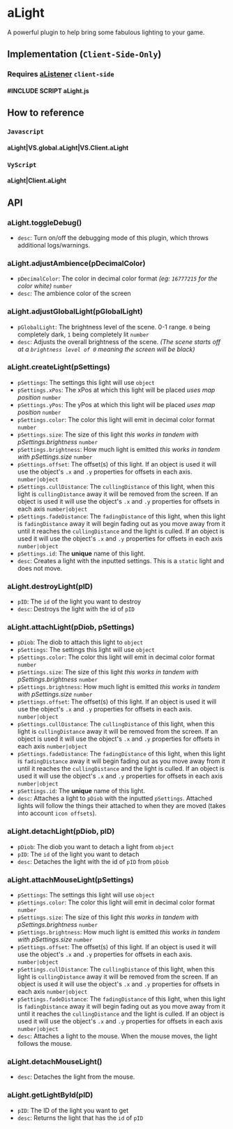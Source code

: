 # aLight  
A powerful plugin to help bring some fabulous lighting to your game.

## Implementation (`Client-Side-Only`)
### Requires [aListener](https://github.com/EvitcaStudio/aListener)  `client-side`  
#### #INCLUDE SCRIPT aLight.js  

## How to reference  
### `Javascript`
#### aLight|VS.global.aLight|VS.Client.aLight  
  
### `VyScript`  
#### aLight|Client.aLight

## API   

###  aLight.toggleDebug()
   - `desc`: Turn on/off the debugging mode of this plugin, which throws additional logs/warnings.   

###  aLight.adjustAmbience(pDecimalColor)   
   - `pDecimalColor`: The color in decimal color format  *(eg: `16777215` for the color white)*  `number`  
   - `desc`: The ambience color of the screen  

###  aLight.adjustGlobalLight(pGlobalLight)  
   - `pGlobalLight`: The brightness level of the scene. 0-1 range.  `0` being completely dark, `1` being completely lit  `number`  
   - `desc`: Adjusts the overall brightness of the scene. *(The scene starts off at a `brightness level of 0` meaning the screen will be black)*     

###  aLight.createLight(pSettings)
   - `pSettings`: The settings this light will use  `object`  
   - `pSettings.xPos`: The xPos at which this light will be placed *uses map position*  `number`  
   - `pSettings.yPos`: The yPos at which this light will be placed *uses map position*  `number`  
   - `pSettings.color`: The color this light will emit in decimal color format  `number`  
   - `pSettings.size`: The size of this light *this works in tandem with pSettings.brightness*  `number`  
   - `pSettings.brightness`: How much light is emitted *this works in tandem with pSettings.size*   `number`  
   - `pSettings.offset`: The offset(s) of this light. If an object is used it will use the object's `.x` and `.y` properties for offsets in each axis. `number|object`      
   - `pSettings.cullDistance`: The `cullingDistance` of this light, when this light is `cullingDistance` away it will be removed from the screen. If an object is used it will use the object's `.x` and `.y` properties for offsets in each axis `number|object`  
   - `pSettings.fadeDistance`: The `fadingDistance` of this light, when this light is `fadingDistance` away it will begin fading out as you move away from it until it reaches the `cullingDistance` and the light is culled. If an object is used it will use the object's `.x` and `.y` properties for offsets in each axis `number|object`     
   - `pSettings.id`: The **unique** name of this light.  
   - `desc`: Creates a light with the inputted settings. This is a `static` light and does not move.

###  aLight.destroyLight(pID)  
   - `pID`: The `id` of the light you want to destroy  
   - `desc`: Destroys the light with the id of `pID`    

###  aLight.attachLight(pDiob, pSettings)  
   - `pDiob`: The diob to attach this light to  `object`
   - `pSettings`: The settings this light will use  `object`  
   - `pSettings.color`: The color this light will emit in decimal color format  `number`  
   - `pSettings.size`: The size of this light *this works in tandem with pSettings.brightness*  `number`  
   - `pSettings.brightness`: How much light is emitted *this works in tandem with pSettings.size*   `number`  
   - `pSettings.offset`: The offset(s) of this light. If an object is used it will use the object's `.x` and `.y` properties for offsets in each axis. `number|object`      
   - `pSettings.cullDistance`: The `cullingDistance` of this light, when this light is `cullingDistance` away it will be removed from the screen. If an object is used it will use the object's `.x` and `.y` properties for offsets in each axis `number|object`  
   - `pSettings.fadeDistance`: The `fadingDistance` of this light, when this light is `fadingDistance` away it will begin fading out as you move away from it until it reaches the `cullingDistance` and the light is culled. If an object is used it will use the object's `.x` and `.y` properties for offsets in each axis `number|object`     
   - `pSettings.id`: The **unique** name of this light.  
   - `desc`: Attaches a light to `pDiob` with the inputted `pSettings`. Attached lights will follow the things their attached to when they are moved (takes into account `icon offsets`).      

###  aLight.detachLight(pDiob, pID)  
   - `pDiob`: The diob you want to detach a light from  `object`
   - `pID`: The `id` of the light you want to detach  
   - `desc`: Detaches the light with the id of `pID` from `pDiob`  

###  aLight.attachMouseLight(pSettings)  
   - `pSettings`: The settings this light will use  `object`  
   - `pSettings.color`: The color this light will emit in decimal color format  `number`  
   - `pSettings.size`: The size of this light *this works in tandem with pSettings.brightness*  `number`  
   - `pSettings.brightness`: How much light is emitted *this works in tandem with pSettings.size*   `number`  
   - `pSettings.offset`: The offset(s) of this light. If an object is used it will use the object's `.x` and `.y` properties for offsets in each axis. `number|object`      
   - `pSettings.cullDistance`: The `cullingDistance` of this light, when this light is `cullingDistance` away it will be removed from the screen. If an object is used it will use the object's `.x` and `.y` properties for offsets in each axis `number|object`  
   - `pSettings.fadeDistance`: The `fadingDistance` of this light, when this light is `fadingDistance` away it will begin fading out as you move away from it until it reaches the `cullingDistance` and the light is culled. If an object is used it will use the object's `.x` and `.y` properties for offsets in each axis `number|object`     
   - `desc`: Attaches a light to the mouse. When the mouse moves, the light follows the mouse.      

###  aLight.detachMouseLight()  
   - `desc`: Detaches the light from the mouse.  

###  aLight.getLightById(pID)  
   - `pID`: The ID of the light you want to get  
   - `desc`: Returns the light that has the `id` of `pID`   
